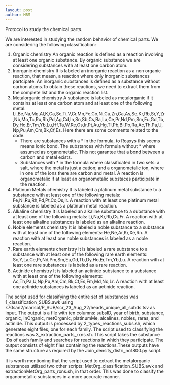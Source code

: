 ```yaml
---
layout: post
author: MBM
---
```

 Protocol to study the chemical parts.

We are interested in studying the random behavior of chemical parts. We are considering the following classification:
1. Organic chemistry
   An organic reaction is defined as a reaction involving at least one organic substance. By organic substance we are considering substances with at least one carbon atom.
2. Inorganic chemistry
   It is labeled an inorganic reaction as a non organic reaction, that measn, a reaction where only inorganic substances partcipate. An inorganic substances is defined as a substance without carbon atoms.To obtain these reactions, we need to extract them from the complete list and the organic reaction list.                   
3. Metalorganic chemistry
   A substance is labeled as metalorganic if it contains at least one carbon atom and at least one of the following metal: Li,Be,Na,Mg,Al,K,Ca,Sc,Ti,V,Cr,Mn,Fe,Co,Ni,Cu,Zn,Ga,As,Se,Kr,Rb,Sr,Y,Zr,Nb,Mo,Tc,Ru,Rh,Pd,Ag,Cd,In,Sn,Sb,Cs,Ba,La,Ce,Pr,Nd,Pm,Sm,Eu,Gd,Tb,Dy,Ho,Er,Tm,Yb,Lu,Hf,Ta,W,Re,Os,Ir,Pt,Au,Hg,Tl,Pb,Bi,Po,Ra,Ac,Th,Pa,U,Np,Pu,Am,Cm,Bk,Cf,Es. Here there are some comments related to the code.
    - There are substances with a * in the formula, to Reaxys this seems means ionic bond. The substances with formula without * where assumed as organometalic. This not garantee that a bond between a carbon and metal exists.
    - Substances with * in the formula where classificated in two sets: a salt, where the metal is just a cation; and a organometalic ion, where in one of the ions there are carbon and metal.
     A reaction is organometalic if at least an organometalic substaces participate in the reaction.
4. Platinum Metals chemistry
   It is labeled a platinum metal substance to a substance with at least one of the following metals:  Fe,Ni,Ru,Rh,Pd,Pt,Co,Os,Ir. A reaction with at least one platinum metal substance is labeled as a platinum metal reaction.
5. Alkaline chemistry
   It is labeled an alkaline substance to a substance with at least one of the following metals: Li,Na,Kr,Rb,Cs,Fr. A reaction with at least one alkaline substances is labeled as an alkaline reaction.
6. Noble elements chemistry
   It is labeled a noble substance to a substance with at least one of the following elements: He,Ne,Ar,Kr,Xe,Rn. A reaction with at least one noble substances is labeled as a noble reaction.
7. Rare earth elements chemistry
   It is labeled a rare substance to a substance with at least one of the following rare earth elements: Sc,Y,La,Ce,Pr,Nd,Pm,Sm,Eu,Gd,Tb,Dy,Ho,Er,Tm,Yb,Lu. A reaction with at least one rare substances is labeled as a rare reaction.
8. Actinide chemistry
   It is labeled an actinide substance to a substance with at least one of the following  elements: Ac,Th,Pa,U,Np,Pu,Am,Cm,Bk,Cf,Es,Fm,Md,No,Lr. A reaction with at least one actinide substances is labeled as an actinide reaction.

The script used for classifying the entire set of substances was 1_classification_SUBS.awk using  k70san2/marisol/P_SUB/scr_23_Aug_22/heads_unique_all_subds.tsv as input. The output is a file with ten columns: subsID, year of birth, substance, organic, inOrganic, metOrganic, platinumMe, alcalines, nobles, raras, and actinide. This output is processed by 2_types_reactions_subs.sh, which generates eight files, one for each family. The script used to classifying the reactions was 3_extraction_parts_rxns.sh. This script takes the substance IDs of each family and searches for reactions in which they participate. The output consists of eight files containing the reactions.These outputs have the same structure as required by the Join_density_distri_no1800.py script.

It is worth mentioning that the script used to extract the metalorganic substances utilized two other scripts: MetOrg_classification_SUBS.awk and extractionMetOrg_parts_rxns.sh, in that order. 
This was done to classify the organometallic substances in a more accurate manner.